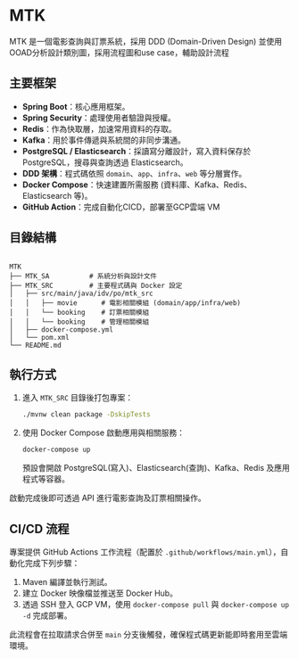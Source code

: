 # MTK
 MTK 是一個電影查詢與訂票系統，採用 DDD (Domain-Driven Design)
 並使用OOAD分析設計類別圖，採用流程圖和use case，輔助設計流程

## 主要框架

- **Spring Boot**：核心應用框架。
- **Spring Security**：處理使用者驗證與授權。
- **Redis**：作為快取層，加速常用資料的存取。
- **Kafka**：用於事件傳遞與系統間的非同步溝通。
- **PostgreSQL / Elasticsearch**：採讀寫分離設計，寫入資料保存於 PostgreSQL，搜尋與查詢透過 Elasticsearch。
- **DDD 架構**：程式碼依照 `domain`、`app`、`infra`、`web` 等分層實作。
- **Docker Compose**：快速建置所需服務 (資料庫、Kafka、Redis、Elasticsearch 等)。
- **GitHub Action**：完成自動化CICD，部署至GCP雲端 VM

## 目錄結構
 ```

 MTK
 ├── MTK_SA          # 系統分析與設計文件
 ├── MTK_SRC         # 主要程式碼與 Docker 設定
 │   ├── src/main/java/idv/po/mtk_src
 │   │   ├── movie      # 電影相關模組 (domain/app/infra/web)
 │   │   └── booking    # 訂票相關模組
 │   │   └── booking    # 管理相關模組
 │   ├── docker-compose.yml
 │   └── pom.xml
 └── README.md
 ```
 
## 執行方式
 
 1. 進入 `MTK_SRC` 目錄後打包專案：
    ```bash
    ./mvnw clean package -DskipTests
    ```
 2. 使用 Docker Compose 啟動應用與相關服務：
    ```bash
    docker-compose up
    ```
    預設會開啟 PostgreSQL(寫入)、Elasticsearch(查詢)、Kafka、Redis 及應用程式等容器。
 
 啟動完成後即可透過 API 進行電影查詢及訂票相關操作。
 
## CI/CD 流程

專案提供 GitHub Actions 工作流程（配置於 `.github/workflows/main.yml`），自動化完成下列步驟：

1. Maven 編譯並執行測試。
2. 建立 Docker 映像檔並推送至 Docker Hub。
3. 透過 SSH 登入 GCP VM，使用 `docker-compose pull` 與 `docker-compose up -d` 完成部署。

此流程會在拉取請求合併至 `main` 分支後觸發，確保程式碼更新能即時套用至雲端環境。


